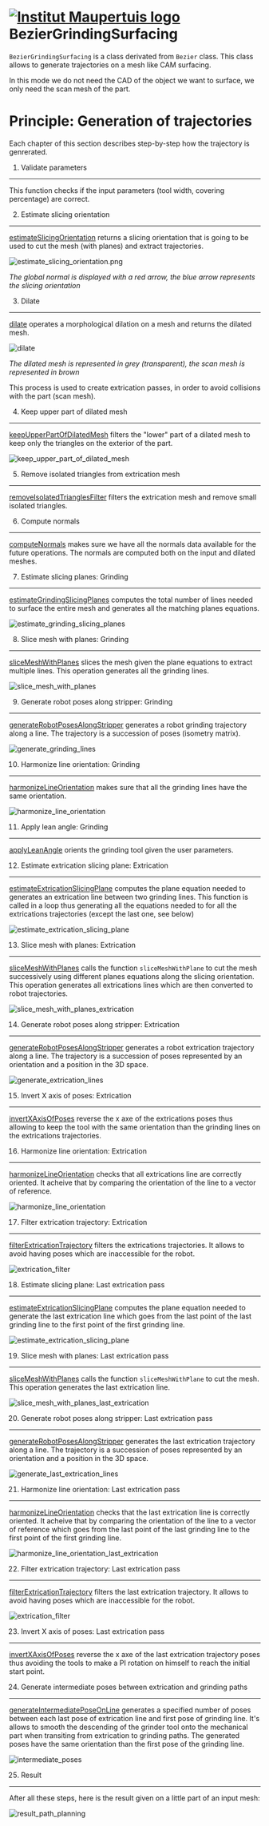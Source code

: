  [![Institut Maupertuis logo](https://avatars1.githubusercontent.com/u/12760694?v=3&s=80)](http://www.institutmaupertuis.fr) BezierGrindingSurfacing
===

`BezierGrindingSurfacing` is a class derivated from `Bezier` class.
This class allows to generate trajectories on a mesh like CAM surfacing.

In this mode we do not need the CAD of the object we want to surface, we only need the scan mesh of the part.

Principle: Generation of trajectories
===
Each chapter of this section describes step-by-step how the trajectory is genrerated.

1. Validate parameters
---
This function checks if the input parameters (tool width, covering percentage) are correct.

2. Estimate slicing orientation
---
[estimateSlicingOrientation](README_estimate_slicing_orientation.md) returns a slicing orientation that is going to be used to cut the mesh (with planes) and extract trajectories.

![estimate_slicing_orientation.png](estimate_slicing_orientation.png)

_The global normal is displayed with a red arrow, the blue arrow represents the slicing orientation_

3. Dilate
---
[dilate](README_dilate.md) operates a morphological dilation on a mesh and returns the dilated mesh.

![dilate](dilate.png)

_The dilated mesh is represented in grey (transparent), the scan mesh is represented in brown_

This process is used to create extrication passes, in order to avoid collisions with the part (scan mesh).

4. Keep upper part of dilated mesh
---
[keepUpperPartOfDilatedMesh](README_keep_upper_part_of_dilated_mesh.md) filters the "lower" part of a dilated mesh to keep only the triangles on the exterior of the part.

![keep_upper_part_of_dilated_mesh](keep_upper_part_of_dilated_mesh.png)

5. Remove isolated triangles from extrication mesh
---
[removeIsolatedTrianglesFilter](README_remove_isolated_triangles.md) filters the extrication mesh and remove small isolated triangles.

6. Compute normals
---
[computeNormals](README_compute_normals.md) makes sure we have all the normals data available for the future operations. The normals are computed both on the input and dilated meshes.

7. Estimate slicing planes: Grinding
---
[estimateGrindingSlicingPlanes](README_estimate_grinding_slicing_planes.md) computes the total number of lines needed to surface the entire mesh and generates all the matching planes equations.

![estimate_grinding_slicing_planes](estimate_grinding_slicing_planes.png)

8. Slice mesh with planes: Grinding
---
[sliceMeshWithPlanes](README_slice_mesh_with_planes.md) slices the mesh given the plane equations to extract multiple lines. This operation generates all the grinding lines.

![slice_mesh_with_planes](slice_mesh_with_planes.png)

9. Generate robot poses along stripper: Grinding
---
[generateRobotPosesAlongStripper](README_generate_robot_poses_along_stripper.md) generates a robot grinding trajectory along a line. The trajectory is a succession of poses (isometry matrix).

![generate_grinding_lines](generate_grinding_lines.png)

10. Harmonize line orientation: Grinding
---
[harmonizeLineOrientation](README_harmonize_line_orientation.md) makes sure that all the grinding lines have the same orientation.

![harmonize_line_orientation](harmonize_line_orientation.gif)

11. Apply lean angle: Grinding
---
[applyLeanAngle](README_apply_lean_angle.md) orients the grinding tool given the user parameters.

12. Estimate extrication slicing plane: Extrication
---
[estimateExtricationSlicingPlane](README_estimate_extrication_slicing_plane.md) computes the plane equation needed to generates an extrication line between two grinding lines. This function is called in a loop thus generating all the equations needed to for all the extrications trajectories (except the last one, see below)

![estimate_extrication_slicing_plane](estimate_extrication_slicing_plane.png)

13. Slice mesh with planes: Extrication
---
[sliceMeshWithPlanes](README_slice_mesh_with_planes.md) calls the function `sliceMeshWithPlane` to cut the mesh successively using different planes equations along the slicing orientation.
This operation generates all extrications lines which are then converted to robot trajectories.

![slice_mesh_with_planes_extrication](slice_mesh_with_planes_extrication.png)

14. Generate robot poses along stripper: Extrication
---
[generateRobotPosesAlongStripper](README_generate_robot_poses_along_stripper.md) generates a robot extrication trajectory along a line. The trajectory is a succession of poses represented by an orientation and a position in the 3D space.

![generate_extrication_lines](generate_extrication_lines.png)

15. Invert X axis of poses: Extrication
---
[invertXAxisOfPoses](README_invert_x_axis_of_poses.md) reverse the x axe of the extrications poses thus allowing to keep the tool with the same orientation than the grinding lines on the extrications trajectories.

16. Harmonize line orientation: Extrication
---
[harmonizeLineOrientation](README_harmonize_line_orientation.md) checks that all extrications line are correctly oriented. It acheive that by comparing the orientation of the line to a vector of reference.

![harmonize_line_orientation](harmonize_line_orientation.gif)

17. Filter extrication trajectory: Extrication
---
[filterExtricationTrajectory](README_filter_extrication_trajectory.md) filters the extrications trajectories. It allows to avoid having poses which are inaccessible for the robot.

![extrication_filter](extrication_filter.gif)

18. Estimate slicing plane: Last extrication pass
---
[estimateExtricationSlicingPlane](README_estimate_extrication_slicing_plane.md) computes the plane equation needed to generate the last extrication line which goes from the last point of the last grinding line to the first point of the first grinding line.

![estimate_extrication_slicing_plane](estimate_extrication_slicing_plane.png)

19. Slice mesh with planes: Last extrication pass
---
[sliceMeshWithPlanes](README_slice_mesh_with_planes.md) calls the function `sliceMeshWithPlane` to cut the mesh. This operation generates the last extrication line.

![slice_mesh_with_planes_last_extrication](slice_mesh_with_planes_last_extrication.png)

20. Generate robot poses along stripper: Last extrication pass
---
[generateRobotPosesAlongStripper](README_generate_robot_poses_along_stripper.md) generates the last extrication trajectory along a line. The trajectory is a succession of poses represented by an orientation and a position in the 3D space.

![generate_last_extrication_lines](generate_last_extrication_lines.png)

21. Harmonize line orientation: Last extrication pass
---
[harmonizeLineOrientation](README_harmonize_line_orientation.md) checks that the last extrication line is correctly oriented. It acheive that by comparing the orientation of the line to a vector of reference which goes from the last point of the last grinding line to the first point of the 
first grinding line.

![harmonize_line_orientation_last_extrication](harmonize_line_orientation_last_extrication.gif)

22. Filter extrication trajectory: Last extrication pass
---
[filterExtricationTrajectory](README_filter_extrication_trajectory.md) filters the last extrication trajectory. It allows to avoid having poses which are inaccessible for the robot.

![extrication_filter](last_extrication_filter.png)

23. Invert X axis of poses: Last extrication pass
---
[invertXAxisOfPoses](README_invert_x_axis_of_poses.md) reverse the x axe of the last extrication trajectory poses thus avoiding the tools to make a PI rotation on himself to reach the initial start point.

24. Generate intermediate poses between extrication and grinding paths
---
[generateIntermediatePoseOnLine](README_generate_intermediate_poses_on_line.md) generates a specified number of poses between each last pose of extrication line and first pose of grinding line. It's 
allows to smooth the descending of the grinder tool onto the mechanical part when transiting from extrication to grinding paths. The generated poses have the same orientation than the first pose of the grinding line.

![intermediate_poses](intermediate_poses.gif)

25. Result
---
After all these steps, here is the result given on a little part of an input mesh:

![result_path_planning](result_path_planning.png)

